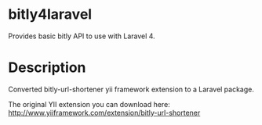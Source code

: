 bitly4laravel
=============

Provides basic bitly API to use with Laravel 4.

Description
===========

Converted bitly-url-shortener yii framework extension to a Laravel package.

The original YII extension you can download here: 
http://www.yiiframework.com/extension/bitly-url-shortener